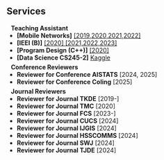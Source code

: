 ## Services

<h4 style="margin:0 10px 0;">Teaching Assistant</h4>

<ul style="margin:0 0 5px;">
<li><b>[Mobile Networks]</b> <a href="https://big-cheng.com/EE447-Supplementary-Materials/">[2019,2020,2021,2022]</a></li>
<li><b>[IEEI (B)]</b> <a href="http://www.cs.sjtu.edu.cn/~wang-xb/ieei/index.html">[2020] </a><a href="https://ieei.acemap.info/">[2021,2022,2023]</a></li>
<li><b>[Program Design (C++)]</b> <a href="https://big-cheng.com/ProgramDesign/">[2020]</a></li>
<li><b>[Data Science CS245-2]</b> <a href="https://www.kaggle.com/competitions/cs245-2-project-2-key-author-finding">Kaggle</a></li>
</ul>

<h4 style="margin:0 10px 0;">Conference Reviewers</h4>

<ul style="margin:0 0 5px;">
  <li><b>Reviewer for Conference AISTATS</b> [2024, 2025]</li>
  <li><b>Reviewer for Conference Coling</b> [2025]</li>
</ul>

<h4 style="margin:0 10px 0;">Journal Reviewers</h4>

<ul style="margin:0 0 20px;">
  <!-- <li><a href="https://www.computer.org/csdl/journal/tp"><autocolor>IEEE Transactions on Pattern Analysis and Machine Intelligence (TPAMI)</autocolor></a></li> -->
  <li><b>Reviewer for Journal TKDE</b> [2019-]</li>
  <li><b>Reviewer for Journal TMC</b> [2020]</li>
  <li><b>Reviewer for Journal FCS</b> [2023-]</li>
  <li><b>Reviewer for Journal CUCS</b> [2024]</li>
  <li><b>Reviewer for Journal IJGIS</b> [2024]</li>
  <li><b>Reviewer for Journal HSSCOMMS</b> [2024]</li>
  <li><b>Reviewer for Journal SWJ</b> [2024]</li>
  <li><b>Reviewer for Journal TJDE</b> [2024]</li>
</ul>